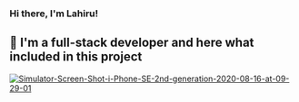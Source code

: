 ### Hi there, I'm Lahiru!

## 📕 I'm a full-stack developer and here what included in this project

<a href="https://ibb.co/VCCKG6H"><img src="https://i.ibb.co/n11Wyp3/Simulator-Screen-Shot-i-Phone-SE-2nd-generation-2020-08-16-at-09-29-01.png" alt="Simulator-Screen-Shot-i-Phone-SE-2nd-generation-2020-08-16-at-09-29-01" border="0"></a>
